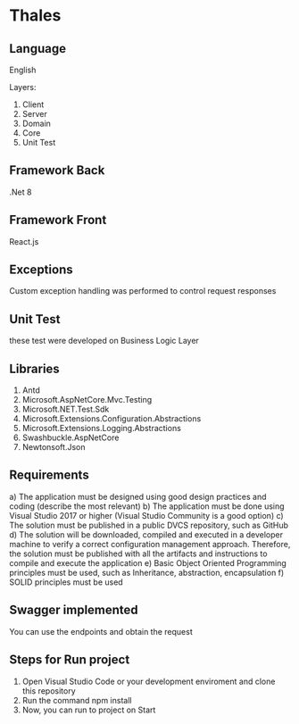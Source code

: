 # Thales

## Language
English

Layers:
1) Client
2) Server
3) Domain
4) Core
5) Unit Test

## Framework Back
.Net 8

## Framework Front
React.js

## Exceptions
Custom exception handling was performed to control request responses

## Unit Test
these test were developed on Business Logic Layer 

## Libraries
1) Antd
2) Microsoft.AspNetCore.Mvc.Testing
3) Microsoft.NET.Test.Sdk
4) Microsoft.Extensions.Configuration.Abstractions
5) Microsoft.Extensions.Logging.Abstractions
6) Swashbuckle.AspNetCore
7) Newtonsoft.Json

## Requirements

a)	The application must be designed using good design practices and coding (describe the most relevant) 
b)	The application must be done using Visual Studio 2017 or higher (Visual Studio Community is a good 
option) 
c)	The solution must be published in a public DVCS repository, such as GitHub
d)	The solution will be downloaded, compiled and executed in a developer machine to verify a correct 
configuration management approach. Therefore, the solution must be published with all the artifacts and 
instructions to compile and execute the application 
e)	Basic Object Oriented Programming principles must be used, such as Inheritance, abstraction, 
encapsulation 
f) SOLID principles must be used 

## Swagger implemented
You can use the endpoints and obtain the request

## Steps for Run project
1) Open Visual Studio Code or your development enviroment and clone this repository
2) Run the command npm install
3) Now, you can run to project on Start
